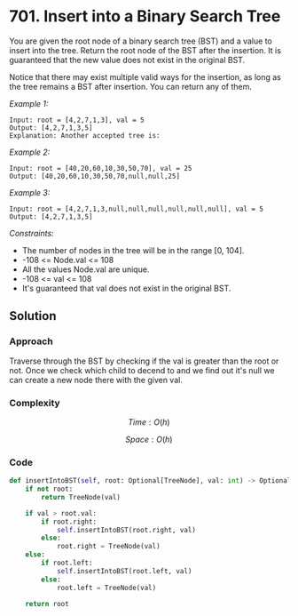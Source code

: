 # 701. Insert into a Binary Search Tree

You are given the root node of a binary search tree (BST) and a value to insert into the tree. Return the root node of the BST after the insertion. It is guaranteed that the new value does not exist in the original BST.

Notice that there may exist multiple valid ways for the insertion, as long as the tree remains a BST after insertion. You can return any of them.

*Example 1:*

```
Input: root = [4,2,7,1,3], val = 5
Output: [4,2,7,1,3,5]
Explanation: Another accepted tree is:
```

*Example 2:*

```
Input: root = [40,20,60,10,30,50,70], val = 25
Output: [40,20,60,10,30,50,70,null,null,25]
```

*Example 3:*

```
Input: root = [4,2,7,1,3,null,null,null,null,null,null], val = 5
Output: [4,2,7,1,3,5]
```

*Constraints:*

* The number of nodes in the tree will be in the range [0, 104].
* -108 <= Node.val <= 108
* All the values Node.val are unique.
* -108 <= val <= 108
* It's guaranteed that val does not exist in the original BST.

## Solution

### Approach

Traverse through the BST by checking if the val is greater than the root or not. Once we check which child to decend to and we find out it's null we can create a new node there with the given val.

### Complexity

$$Time: O(h)$$

$$Space: O(h)$$

### Code

```py
def insertIntoBST(self, root: Optional[TreeNode], val: int) -> Optional[TreeNode]:
    if not root:
        return TreeNode(val)

    if val > root.val:
        if root.right:
            self.insertIntoBST(root.right, val)
        else:
            root.right = TreeNode(val)
    else: 
        if root.left:
            self.insertIntoBST(root.left, val)
        else: 
            root.left = TreeNode(val)

    return root
```
